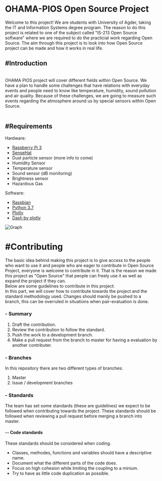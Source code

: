 # OHAMA-PIOS Open Source Project
Welcome to this project!
We are students with University of Agder, taking the IT and Information Systems degree program. The reason to do this project is related to one of the subject called "IS-213 Open Source software" where we are required to do the practicial work regarding Open Source. The aim through this project is to look into how Open Source project can be made and how it works in real life.

<h2>#Introduction</h2><br>
OHAMA PIOS project will cover different fields within Open Source. We have a plan to handle some challenges that have relations with everyday events and people need to know like temperature, humidity, sound pollution and air quality. Because of these challenges, we are going to measure such events regarding the atmosphere around us by special sensors within Open Source.<br><br>

<h2>#Requirements</h2>

Hardware:
  * <a href="https://www.raspberrypi.org/products/raspberry-pi-3-model-b/">Raspberry Pi 3</a>
  * <a href="https://www.raspberrypi.org/products/sense-hat/">SenseHat </a>
  * Dust particle sensor (more info to come)
  * Humidity Sensor
  * Temperature sensor
  * Sound sensor (dB monitoring)
  * Brightness sensor
  * Hazardous Gas 

Software: 
  * <a href="https://www.raspberrypi.org/downloads/raspbian/">Raspbian</a>
  * <a href="https://www.python.org/downloads/release/python-372/">Python 3.7</a>
  * <a href="https://github.com/plotly">Plotly</a>
  * <a href="https://plot.ly/products/dash/">Dash by plotly</a> 
  
![Graph](../master/image/Graph-v-1.01.PNG)

<h1>#Contributing</h1>
The basic idea behind making this project is to give access to the people who want to use it and people who are eager to contribute in Open Source Project, everyone is welcome to contribute in it. That is the reason we made this project as "Open Source" that people can freely use it as well as expand the project if they can.<br>
Below are some guidelines to contribute in this project:<br>
In this part, we will cover how to contribute towards the project and the standard methodology used. Changes should manily be pushed to a branch, this can be overruled in situations when pair-evaluation is done. 

<h3>- Summary</h3>
<ol>
 <li>Draft the contribution.</li>
 <li>Review the contribution to follow the standard.</li>
 <li>Push the work to a development branch.</li>
 <li>Make a pull request from the branch to master for having a evaluation by another contributer.</li>
</ol> 

<h3>- Branches</h3>
In this repository there are two different types of branches:
<ol>
 <li>Master</li>
 <li>Issue / development branches</li>
</ol>

<h3>- Standards</h3>
The team has set some standards (these are guidelines) we expect to be followed when contributing towards the project. These standards should be followed when reviewing a pull request before merging a branch into master.

<h4> -- Code standards</h4>
  These standards should be considered when coding.<br>
  <ul>
  <li> Classes, methodes, functions and variables should have a descriptive name.</li>
  <li> Document what the different parts of the code does.</li>
  <li> Focus on high cohesion while limiting the coupling to a minium.</li>
  <li> Try to have as little code duplication as possible.</li>
  <ul>
